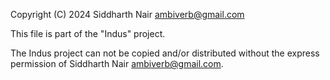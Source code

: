 Copyright (C) 2024 Siddharth Nair <ambiverb@gmail.com>

This file is part of the "Indus" project.

The Indus project can not be copied and/or distributed without the express
permission of Siddharth Nair <ambiverb@gmail.com>.